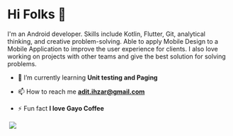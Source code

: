 <h1 align="left">Hi Folks 👋</h1>

<p>
  I'm an Android developer. Skills include Kotlin, Flutter, Git, analytical thinking, and creative problem-solving. Able to apply Mobile Design to a Mobile Application to improve the user experience for clients. I also love working on projects with other teams and give the best solution for solving problems. 
</p>

- 🌱 I’m currently learning **Unit testing and Paging**

- 📫 How to reach me **adit.ihzar@gmail.com**

- ⚡ Fun fact **I love Gayo Coffee**


<p align="left">&nbsp;<img align="center" src="https://github-readme-stats.vercel.app/api?username=aditPrayogo&show_icons=true&bg_color=424344&title_color=fff&icon_color=fff&text_color=d9a618&show_owner=false" /></p>

